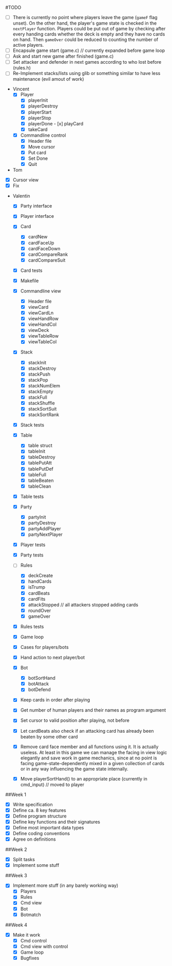 #TODO

- [ ] There is currently no point where players leave the game (`gameF` flag unset). On the other hand, the player's game state is checked in the `nextPlayer` function. Players could be put out of game by checking after every handing cards whether the deck is empty and they have no cards on hand. Then `gameOver` could be reduced to counting the number of active players.
- [ ] Encapsule game start (game.c) // currently expanded before game loop
- [ ] Ask and start new game after finished (game.c)
- [ ] Set attacker and defender in next games according to who lost before (rules.h)
- [ ] Re-Implement stacks/lists using glib or something similar to have less maintenance (evil amout of work)

- Vincent
	- [x] Player
		- [x] playerInit
		- [x] playerDestroy
		- [x] playerStart
		- [x] playerStop
		- [x] playerDone
		- [x] playCard
		- [x] takeCard
	- [x] Commandline control
		- [x] Header file
		- [x] Move cursor
		- [x] Put card
		- [x] Set Done
		- [x] Quit
- Tom
 - [x] Cursor view
 - [x] Fix
- Valentin
	- [x] Party interface
	- [x] Player interface
	- [x] Card
		- [x] cardNew
		- [x] cardFaceUp
		- [x] cardFaceDown
		- [x] cardCompareRank
		- [x] cardCompareSuit
	- [x] Card tests
	- [x] Makefile
	- [x] Commandline view
		- [x] Header file
		- [x] viewCard
		- [x] viewCardLn
		- [x] viewHandRow
		- [x] viewHandCol
		- [x] viewDeck
		- [x] viewTableRow
		- [x] viewTableCol
	- [x] Stack
		- [x] stackInit
		- [x] stackDestroy
		- [x] stackPush
		- [x] stackPop
		- [x] stackNumElem
		- [x] stackEmpty
		- [x] stackFull
		- [x] stackShuffle
		- [x] stackSortSuit
		- [x] stackSortRank
	- [x] Stack tests
	- [x] Table
		- [x] table struct
		- [x] tableInit
		- [x] tableDestroy
		- [x] tablePutAtt
		- [x] tablePutDef
		- [x] tableFull
		- [x] tableBeaten
		- [x] tableClean
	- [x] Table tests
	- [x] Party
		- [x] partyInit
		- [x] partyDestroy
		- [x] partyAddPlayer
		- [x] partyNextPlayer
	- [x] Player tests
	- [x] Party tests
	- [ ] Rules
		- [x] deckCreate
		- [x] handCards
		- [x] isTrump
		- [x] cardBeats
		- [x] cardFits
		- [x] attackStopped // all attackers stopped adding cards
		- [x] roundOver
		- [x] gameOver
	- [x] Rules tests
	- [x] Game loop
	 - [x] Cases for players/bots
	 - [x] Hand action to next player/bot
	- [x] Bot
		- [x] botSortHand
		- [x] botAttack
		- [x] botDefend
	- [x] Keep cards in order after playing
	- [x] Get number of human players and their names as program argument
	- [x] Set cursor to valid position after playing, not before
	- [x] Let cardBeats also check if an attacking card has already been beaten by some other card
	- [x] Remove card face member and all functions using it. It is actually useless. At least in this game we can manage the facing in view logic elegantly and save work in game mechanics, since at no point is facing game-state-dependently mixed in a given collection of cards or in any way influencing the game state internally.
	- [x] Move playerSortHand() to an appropriate place (currently in cmd_input) // moved to player


 ##Week 1
- [x] Write specification
- [x] Define ca. 8 key features
- [x] Define program structure
- [x] Define key functions and their signatures
- [x] Define most important data types
- [x] Define coding conventions
- [x] Agree on definitions

##Week 2
- [x] Split tasks
- [x] Implement some stuff

##Week 3
- [x] Implement more stuff (in any barely working way)
	- [x] Players
	- [x] Rules
	- [x] Cmd view
	- [x] Bot
	- [x] Botmatch

##Week 4
- [x] Make it work
	- [x] Cmd control
	- [x] Cmd view with control
	- [x] Game loop
	- [x] Bugfixes